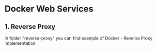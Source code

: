 # Docker Web Services


## 1. Reverse Proxy
In folder "reverse-proxy" you can find example of Docker - Reverse Proxy implementation
